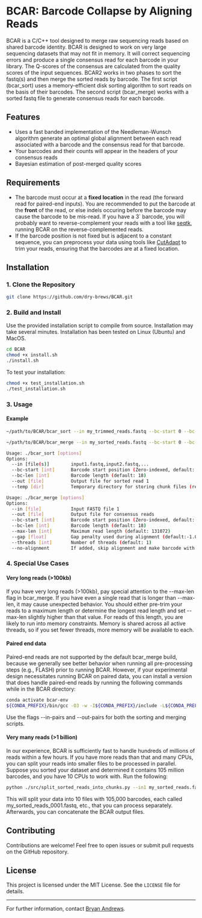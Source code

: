 # BCAR: Barcode Collapse by Aligning Reads

BCAR is a C/C++ tool designed to merge raw sequencing reads based on shared barcode identity.
BCAR is designed to work on very large sequencing datasets that may not fit in memory.
It will correct sequencing errors and produce a single consensus read for each barcode in your library.
The Q-scores of the consensus are calculated from the quality scores of the input sequences.
BCAR2 works in two phases to sort the fastq(s) and then merge the sorted reads by barcode.
The first script (bcar_sort) uses a memory-efficient disk sorting algorithm to sort reads on the basis of their barcodes.
The second script (bcar_merge) works with a sorted fastq file to generate consensus reads for each barcode. 

## Features
- Uses a fast banded implementation of the Needleman-Wunsch algorithm generate an optimal global alignment between each read associated with a barcode and the consensus read for that barcode.
- Your barcodes and their counts will appear in the headers of your consensus reads
- Bayesian estimation of post-merged quality scores

## Requirements
- The barcode must occur at a **fixed location** in the read (the forward read for paired-end inputs). You are recommended to put the barcode at the **front** of the read, or else indels occuring before the barcode may cause the barcode to be mis-read. If you have a 3` barcode, you will probably want to reverse-complement your reads with a tool like [seqtk](https://github.com/lh3/seqtk), running BCAR on the reverse-complemented reads. 
- If the barcode position is not fixed but is adjacent to a constant sequence, you can preprocess your data using tools like [CutAdapt](https://cutadapt.readthedocs.io/) to trim your reads, ensuring that the barcodes are at a fixed location.

## Installation

### 1. Clone the Repository
```bash
git clone https://github.com/dry-brews/BCAR.git
```

### 2. Build and Install
Use the provided installation script to compile from source. Installation may take several minutes. Installation has been tested on Linux (Ubuntu) and MacOS. 
```bash
cd BCAR
chmod +x install.sh
./install.sh
```

To test your installation:
```bash
chmod +x test_installation.sh
./test_installation.sh
```

### 3. Usage
#### Example
```bash
~/path/to/BCAR/bcar_sort --in my_trimmed_reads.fastq --bc-start 0 --bc-len 25 --temp . --out my_sorted_reads.fastq

~/path/to/BCAR/bcar_merge --in my_sorted_reads.fastq --bc-start 0 --bc-len 25 --threads 12 --out my_merged_reads.fastq
```

```bash
Usage: ./bcar_sort [options]
Options:
  --in [file(s)]        input1.fastq,input2.fastq,...
  --bc-start [int]      Barcode start position (Zero-indexed, default: 0)
  --bc-len [int]        Barcode length (default: 18)
  --out [file]          Output file for sorted read 1
  --temp [dir]          Temporary directory for storing chunk files (recommend .)

Usage: ./bcar_merge [options]
Options:
  --in [file]           Input FASTQ file 1
  --out [file]          Output file for consensus reads
  --bc-start [int]      Barcode start position (Zero-indexed, default: 0)
  --bc-len [int]        Barcode length (default: 18)
  --max-len [int]       Maximum read length (default: 131072)
  --gap [float]         Gap penalty used during alignment (default:-1.0)
  --threads [int]       Number of threads (default: 1)
  --no-alignment        If added, skip alignment and make barcode with unaligned consensus 
```

### 4. Special Use Cases
#### Very long reads (>100kb)
If you have very long reads (>100kb), pay special attention to the --max-len flag in bcar_merge. If you have even a single read that is longer than --max-len, it may cause unexpected behavior.
You should either pre-trim your reads to a maximum length or determine the longest read length and set --max-len slightly higher than that value.
For reads of this length, you are likely to run into memory constraints.
Memory is shared across all active threads, so if you set fewer threads, more memory will be available to each.

#### Paired end data
Paired-end reads are not supported by the default bcar_merge build, because we generally see better behavior when running all pre-processing steps (e.g., FLASH) prior to running BCAR. 
However, if your experimental design necessitates running BCAR on paired data, you can install a version that does handle paired-end reads by running the following commands while in the BCAR directory:
```bash
conda activate bcar-env
${CONDA_PREFIX}/bin/gcc -O3 -w -I${CONDA_PREFIX}/include -L${CONDA_PREFIX}/lib -lm -pthread -o bcar_merge_paired ./src/bc_merger_v11.c
```
Use the flags --in-pairs and --out-pairs for both the sorting and merging scripts.

#### Very many reads (>1 billion)
In our experience, BCAR is sufficiently fast to handle hundreds of millions of reads within a few hours.
If you have more reads than that and many CPUs, you can split your reads into smaller files to be processed in parallel.
Suppose you sorted your dataset and determined it contains 105 million barcodes, and you have 10 CPUs to work with.
Run the following:
```bash
python ./src/split_sorted_reads_into_chunks.py --in1 my_sorted_reads.fastq --bc-start 0 --bc-len 18 --size 105000
```
This will split your data into 10 files with 105,000 barcodes, each called my_sorted_reads_0001.fastq, etc., that you can process separately.
Afterwards, you can concatenate the BCAR output files.

## Contributing
Contributions are welcome! Feel free to open issues or submit pull requests on the GitHub repository.

## License
This project is licensed under the MIT License. See the `LICENSE` file for details.

---

For further information, contact [Bryan Andrews](mailto:andrewsb@uchicago.edu).


